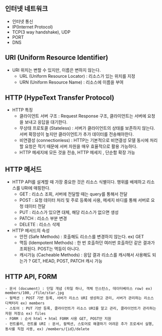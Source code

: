 인터넷 네트워크
---
* 인터넷 통신
* IP(Internet Protocol)
* TCP(3 way handshake), UDP
* PORT
* DNS

URI (Uniform Resource Identifier)
---
* URI 위치는 변할 수 있지만, 이름은 변하지 않는다.
  + URL (Uniform Resource Locator) : 리소스가 있는 위치를 지정
  + URN (Uniform Resource Name) : 리소스에 이름을 부여

HTTP (HypeText Transfer Protocol)
---
* HTTP 특징
  - 클라이언트 서버 구조 : Request Response 구조, 클라이언트는 서버에 요청을 보내고 응답을 대기한다.
  - 무상태 프로토콜 (Stateless) : 서버가 클라이언트의 상태를 보존하지 않는다. 서버 확장성이 높지만 클라이언트가 추가 데이터를 전송해야한다.
  - 비연결성 (connectionless) : HTTP는 기본적으로 비연결성 모델 동시에 처리할 요청은 적기 때문에 서버 자원을 매우 효율적으로 활용 가능하다.
  - HTTP 메세지에 모든 것을 전송, HTTP 메세지 , 단순함 확장 가능

HTTP 메서드
---
  * HTTP API를 설계할 때 가장 중요한 것은 리소스 식별이다. 행위를 배제하고 리소스를 URI에 매핑한다.
    - GET : 리소스 조회, 서버에 전달할 때는 query를 통해서 전달
    - POST : 요청 데이터 처리 및 주로 등록에 사용, 메세지 바디를 통해 서버로 요청 데이터 전달 
    - PUT : 리소스가 있으면 대체, 해당 리소스가 없으면 생성 
    - PATCH : 리소스 부분 변경
    - DELETE : 리소스 삭제
  * HTTP 메서드의 속성
    - 안전 (Safe Methods) : 호출해도 리소스를 변경하지 않는다. ex) GET
    - 멱등 (Idempotent Methods) : 한 번 호출하던 여러번 호출하던 같은 결과가 조회된다. POST는 멱등이 아니다.
    - 캐시가능 (Cacheable Methods) : 응답 결과 리소스를 캐시해서 사용해도 되는가 ? GET, HEAD, POST, PATCH 캐시 가능

HTTP API, FORM
---
    - 문서 (document) : 단일 개념 (파일 하나, 객체 인스턴스, 데이터베이스 row) ex) members/100, /file/star.jpg
    - 컬렉션 : POST 기반 등록, 서버가 리소스 URI 생성하고 관리, 서버가 관리하는 리소스 디렉터리 ex) members
    - 스토어 : PUT 기반 등록, 클라이언트가 리소스 URI를 알고 관리, 클라이언트가 관리하는 자원 저장소 ex) files
    - FORM : 순서 html + html FORM 사용 GET, POST만 지원
    - 컨트롤러, 컨트롤 URI : 문서, 컬렉션, 스토어로 해결하기 어려운 추가 프로세서 실행, 동사를 직접 사용, ex) /members/{id}/delete


  

